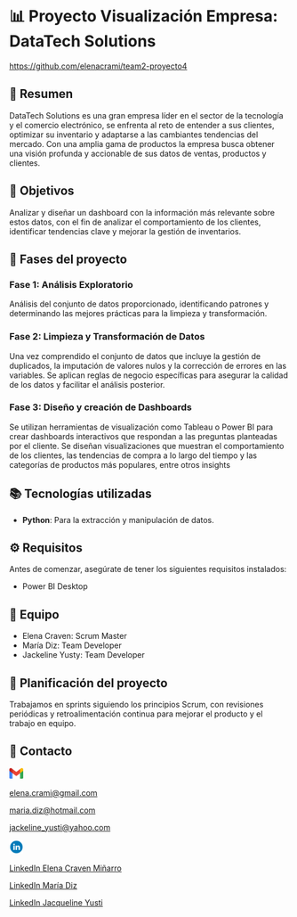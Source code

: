 #  📊 Proyecto Visualización Empresa: DataTech Solutions

https://github.com/elenacrami/team2-proyecto4

## 📄 Resumen
DataTech Solutions es una gran empresa líder en el sector de la tecnología y el comercio electrónico, se enfrenta al reto de entender a sus clientes, optimizar su inventario y adaptarse a las cambiantes tendencias del mercado. 
Con una amplia gama de productos la empresa busca obtener una visión profunda y accionable de sus datos de ventas, productos y clientes. 

## 🎯 Objetivos
Analizar y diseñar un dashboard con la información más relevante sobre estos datos, con el fin de analizar el comportamiento de los clientes, identificar tendencias clave y mejorar la gestión de inventarios. 

## 🚀 Fases del proyecto

### Fase 1: Análisis Exploratorio

Análisis del conjunto de datos proporcionado, identificando patrones y determinando las mejores prácticas para la limpieza y transformación.

### Fase 2: Limpieza y Transformación de Datos

Una vez comprendido el conjunto de datos que incluye la gestión de duplicados, la imputación de valores nulos y la corrección de errores en las variables. 
Se aplican reglas de negocio específicas para asegurar la calidad de los datos y facilitar el análisis posterior.

### Fase 3: Diseño y creación de Dashboards

Se utilizan herramientas de visualización como Tableau o Power BI para crear dashboards interactivos que respondan a las preguntas planteadas por el cliente. 
Se diseñan visualizaciones que muestran el comportamiento de los clientes, las tendencias de compra a lo largo del tiempo y las categorías de productos más populares, entre otros insights

## 📚 Tecnologías utilizadas

- **Python**: Para la extracción y manipulación de datos.

## ⚙️ Requisitos

Antes de comenzar, asegúrate de tener los siguientes requisitos instalados:
- Power BI Desktop

## 👥 Equipo

   - Elena Craven: Scrum Master
   - María Diz: Team Developer
   - Jackeline Yusty: Team Developer

## 📅 Planificación del proyecto

Trabajamos en sprints siguiendo los principios Scrum, con revisiones periódicas y retroalimentación continua para mejorar el producto y el trabajo en equipo.

## 📧 Contacto

<img src="https://github.com/elenacrami/mi_primer_repo/blob/main/gmail.png" width="25px" />

<elena.crami@gmail.com>

<maria.diz@hotmail.com>

<jackeline_yusti@yahoo.com>

<img src="https://github.com/elenacrami/mi_primer_repo/blob/main/linkedin.png" width="25px" />

[LinkedIn Elena Craven Miñarro](https://www.linkedin.com/in/elenacravenmiñarro/)

[LinkedIn María Diz](https://www.linkedin.com/in/maria-diz/)

[LinkedIn Jacqueline Yusti](https://www.linkedin.com/in/jacquelineyusti/)
